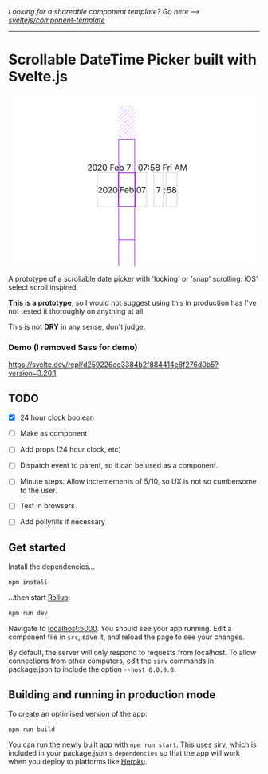 *Looking for a shareable component template? Go here --> [sveltejs/component-template](https://github.com/sveltejs/component-template)*

---

# Scrollable DateTime Picker built with Svelte.js  

![screenshot of conversion](./images/scrollable-datetime-picker-screenshot.png)

A prototype of a scrollable date picker with 'locking' or 'snap' scrolling. iOS' select scroll inspired.

**This is a prototype**, so I would not suggest using this in production has I've not tested it thoroughly on anything at all. 

This is not **DRY** in any sense, don't judge.


### Demo (I removed Sass for demo)
https://svelte.dev/repl/d259226ce3384b2f884414e8f276d0b5?version=3.20.1


## TODO
- [x] 24 hour clock boolean
- [ ] Make as component
- [ ] Add props (24 hour clock, etc)
- [ ] Dispatch event to parent, so it can be used as a component.
- [ ] Minute steps. Allow incremements of 5/10, so UX is not so cumbersome to the user. 
- [ ] Test in browsers
- [ ] Add pollyfills if necessary


## Get started

Install the dependencies...

```bash
npm install
```

...then start [Rollup](https://rollupjs.org):

```bash
npm run dev
```

Navigate to [localhost:5000](http://localhost:5000). You should see your app running. Edit a component file in `src`, save it, and reload the page to see your changes.

By default, the server will only respond to requests from localhost. To allow connections from other computers, edit the `sirv` commands in package.json to include the option `--host 0.0.0.0`.


## Building and running in production mode

To create an optimised version of the app:

```bash
npm run build
```

You can run the newly built app with `npm run start`. This uses [sirv](https://github.com/lukeed/sirv), which is included in your package.json's `dependencies` so that the app will work when you deploy to platforms like [Heroku](https://heroku.com).


